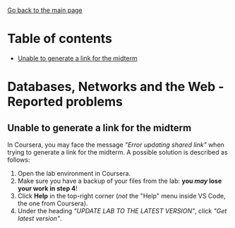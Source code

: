 [Go back to the main page](../../../README.md)

# Table of contents

- [Unable to generate a link for the midterm](#unable-to-generate-a-link-for-the-midterm)

# Databases, Networks and the Web - Reported problems

## Unable to generate a link for the midterm

In Coursera, you may face the message _"Error updating shared link"_ when trying to generate a link for the midterm. A possible solution is described as follows:

1. Open the lab environment in Coursera.
2. Make sure you have a backup of your files from the lab: **you _may_ lose your work in step 4**!
3. Click **Help** in the top-right corner (_not_ the "Help" menu inside VS Code, the one from Coursera).
4. Under the heading _"UPDATE LAB TO THE LATEST VERSION"_, click _"Get latest version"_.
